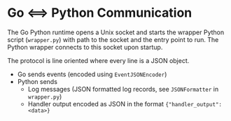 # Go ⟺  Python Communication

The Go Python runtime opens a Unix socket and starts the wrapper Python script
(`wrapper.py`) with path to the socket and the entry point to run. The Python
wrapper connects to this socket upon startup.

The protocol is line oriented where every line is a JSON object.
- Go sends events (encoded using `EventJSONEncoder`)
- Python sends
    - Log messages (JSON formatted log records, see `JSONFormatter` in `wrapper.py`)
    - Handler output encoded as JSON in the format `{"handler_output": <data>}`
